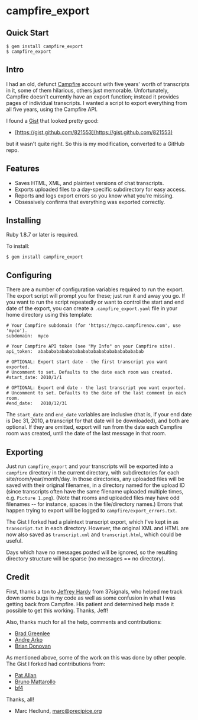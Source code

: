 # campfire_export #

## Quick Start ##

    $ gem install campfire_export
    $ campfire_export

## Intro ##

I had an old, defunct [Campfire](http://campfirenow.com/) account with five
years' worth of transcripts in it, some of them hilarious, others just 
memorable. Unfortunately, Campfire doesn't currently have an export function;
instead it provides pages of individual transcripts. I wanted a script to
export everything from all five years, using the Campfire API.

I found a [Gist](https://gist.github.com) that looked pretty good:

* [https://gist.github.com/821553](https://gist.github.com/821553)

but it wasn't quite right. So this is my modification, converted to a GitHub
repo.

## Features ##

* Saves HTML, XML, and plaintext versions of chat transcripts.
* Exports uploaded files to a day-specific subdirectory for easy access.
* Reports and logs export errors so you know what you're missing.
* Obsessively confirms that everything was exported correctly.

## Installing ##

Ruby 1.8.7 or later is required.

To install:

    $ gem install campfire_export

## Configuring ##

There are a number of configuration variables required to run the export. The
export script will prompt you for these; just run it and away you go. If you
want to run the script repeatedly or want to control the start and end date of
the export, you can create a `.campfire_export.yaml` file in your home
directory using this template:

    # Your Campfire subdomain (for 'https://myco.campfirenow.com', use 'myco').
    subdomain:  myco

    # Your Campfire API token (see "My Info" on your Campfire site).
    api_token:  abababababababababababababababababababab

    # OPTIONAL: Export start date - the first transcript you want exported.
    # Uncomment to set. Defaults to the date each room was created.
    #start_date: 2010/1/1

    # OPTIONAL: Export end date - the last transcript you want exported.
    # Uncomment to set. Defaults to the date of the last comment in each room.
    #end_date:   2010/12/31

The `start_date` and `end_date` variables are inclusive (that is, if your
end date is Dec 31, 2010, a transcript for that date will be downloaded), and
both are optional. If they are omitted, export will run from the date each
Campfire room was created, until the date of the last message in that room.

## Exporting ##

Just run `campfire_export` and your transcripts will be exported into a
`campfire` directory in the current directory, with subdirectories for each
site/room/year/month/day. In those directories, any uploaded files will be
saved with their original filenames, in a directory named for the upload ID
(since transcripts often have the same filename uploaded multiple times, e.g.
`Picture 1.png`). (Note that rooms and uploaded files may have odd filenames
-- for instance, spaces in the file/directory names.) Errors that happen
trying to export will be logged to `campfire/export_errors.txt`.

The Gist I forked had a plaintext transcript export, which I've kept in as
`transcript.txt` in each directory. However, the original XML and HTML are now
also saved as `transcript.xml` and `transcript.html`, which could be useful.

Days which have no messages posted will be ignored, so the resulting directory
structure will be sparse (no messages == no directory).

## Credit ##

First, thanks a ton to [Jeffrey Hardy](https://github.com/packagethief) from
37signals, who helped me track down some bugs in my code as well as some
confusion in what I was getting back from Campfire. His patient and determined
help made it possible to get this working. Thanks, Jeff!

Also, thanks much for all the help, comments and contributions:

* [Brad Greenlee](https://github.com/bgreenlee)
* [Andre Arko](https://github.com/indirect)
* [Brian Donovan](https://github.com/eventualbuddha)

As mentioned above, some of the work on this was done by other people. The
Gist I forked had contributions from:

* [Pat Allan](https://github.com/freelancing-god)
* [Bruno Mattarollo](https://github.com/bruno)
* [bf4](https://github.com/bf4)

Thanks, all!

- Marc Hedlund, marc@precipice.org
